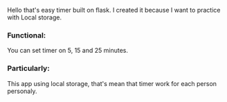 <p>Hello that's easy timer built on flask. I created it because I want to practice with Local storage.</p>
<h3>Functional:</h3>
<p>You can set timer on 5, 15 and 25 minutes.</p>
<h3>Particularly:</h3> 
<p>This app using local storage, that's mean that timer work for each person personaly.</p>
